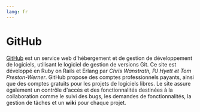```yaml
---
lang: fr
---
```


# GitHub

[GitHub](https://www.github.com) est un service web d'hébergement et de gestion de développement de logiciels, utilisant le logiciel de gestion de versions Git. Ce site est développé en Ruby on Rails et Erlang par *Chris Wanstrath, PJ Hyett et Tom Preston-Werner*. 
GitHub propose des comptes professionnels payants, ainsi que des comptes gratuits pour les projets de logiciels libres. Le site assure également un contrôle d'accès et des fonctionnalités destinées à la collaboration comme le suivi des bugs, les demandes de fonctionnalités, la gestion de tâches et un **wiki** pour chaque projet.


